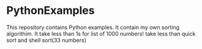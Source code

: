# PythonExamples

This repository contains Python examples. It contain my own sorting algorithim. It take less than 1s for list of 1000 numbers! take less than quick sort and shell sort(33 numbers)
